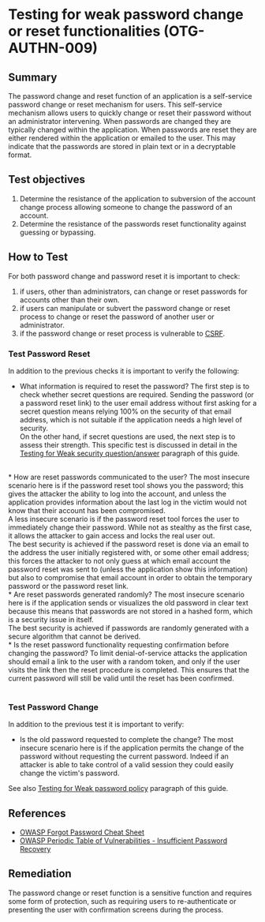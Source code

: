 # Testing for weak password change or reset functionalities (OTG-AUTHN-009)




## Summary

The password change and reset function of an application is a self-service password change or reset mechanism for users. This self-service mechanism allows users to quickly change or reset their password without an administrator intervening. When passwords are changed they are typically changed within the application. When passwords are reset they are either rendered within the application or emailed to the user. This may indicate that the passwords are stored in plain text or in a decryptable format.


## Test objectives

1. Determine the resistance of the application to subversion of the account change process allowing someone to change the password of an account.
2. Determine the resistance of the passwords reset functionality against guessing or bypassing.


## How to Test

For both password change and password reset it is important to check:
1.  if users, other than administrators, can change or reset passwords for accounts other than their own.
2.  if users can manipulate or subvert the password change or reset process to change or reset the password of another user or administrator.
3.  if the password change or reset process is vulnerable to [CSRF](https://www.owasp.org/index.php/Testing_for_CSRF_%28OWASP-SM-005%29).


### Test Password Reset

In addition to the previous checks it is important to verify the following:

* What information is required to reset the password?
The first step is to check whether secret questions are required. Sending the password (or a password reset link) to the user email address without first asking for a secret question means relying 100% on the security of that email address, which is not suitable if the application needs a high level of security.<br>
On the other hand, if secret questions are used, the next step is to assess their strength. This specific test is discussed in detail in the [Testing for Weak security question/answer](https://www.owasp.org/index.php/Testing_for_Weak_password_policy_%28OWASP-AT-008%29) paragraph of this guide.
<br>
* How are reset passwords communicated to the user?
The most insecure scenario here is if the password reset tool shows you the password; this gives the attacker the ability to log into the account, and unless the application provides information about the last log in the victim would not know that their account has been compromised.<br>
A less insecure scenario is if the password reset tool forces the user to immediately change their password. While not as stealthy as the first case, it allows the attacker to gain access and locks the real user out.<br>
The best security is achieved if the password reset is done via an email to the address the user initially registered with, or some other email address; this forces the attacker to not only guess at which email account the password reset was sent to (unless the application show this information) but also to compromise that email account in order to obtain the temporary password or the password reset link.
<br>
* Are reset passwords generated randomly?
The most insecure scenario here is if the application sends or visualizes the old password in clear text because this means that passwords are not stored in a hashed form, which is a security issue in itself.<br>
The best security is achieved if passwords are randomly generated with a secure algorithm that cannot be derived.
<br>
* Is the reset password functionality requesting confirmation before changing the password?
To limit denial-of-service attacks the application should email a link to the user with a random token, and only if the user visits the link then the reset procedure is completed. This ensures that the current password will still be valid until the reset has been confirmed.
<br><br>

### Test Password Change

In addition to the previous test it is important to verify:

* Is the old password requested to complete the change?
The most insecure scenario here is if the application permits the change of the password without requesting the current password. Indeed if an attacker is able to take control of a valid session they could easily change the victim's password.<br>

See also [Testing for Weak password policy](https://www.owasp.org/index.php/Testing_for_Weak_password_policy_%28OWASP-AT-008%29) paragraph of this guide.


## References

* [OWASP Forgot Password Cheat Sheet](https://www.owasp.org/index.php/Forgot_Password_Cheat_Sheet)
* [OWASP Periodic Table of Vulnerabilities - Insufficient Password Recovery](https://www.owasp.org/index.php/OWASP_Periodic_Table_of_Vulnerabilities_-_Insufficient_Password_Recovery)


## Remediation

The password change or reset function is a sensitive function and requires some form of protection, such as requiring users to re-authenticate or presenting the user with confirmation screens during the process.
